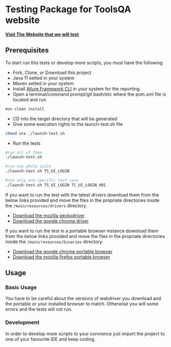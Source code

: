 # Testing Package for ToolsQA website

**[Visit The Website that we will test](https://demoqa.com/books)**

## Prerequisites

To start run this tests or develop more scripts, you must have the following
* Fork, Clone, or Download this project
* Java 11 setted in your system
* Maven setted in your system
* Install [Allure Framework CLI](https://allurereport.org/docs/gettingstarted/installation/) in your system for the reporting.
* Open a terminal/command prompt/git bash/etc where the pom.xml file is located and run
```bash
mvn clean install
```
* CD into the target directory that will be generated
* Give some execution rights to the launch-test.sh file
```bash
chmod u+x ./launch-test.sh
```
* Run the tests
```bash
#run all of them
./launch-test.sh

#run one whole suite
./launch-test.sh TS_UI_LOGIN

#run only one specific test case
./launch-test.sh TS_UI_LOGIN TC_UI_LOGIN_001
```

If you want to run the test with the latest drivers download them from the below links provided and move the files in the propriate directories inside the `/main/resources/drivers` directory.
* [Download the mozilla geckodriver](https://github.com/mozilla/geckodriver/)
* [Download the google chrome driver](https://sites.google.com/a/chromium.org/chromedriver/)

If you want to run the test in a portable browser instance download them from the below links provided and move the files in the propriate directories inside the `/main/resources/binaries` directory.
* [Download the google chrome portable browser](https://portableapps.com/apps/internet/google_chrome_portable)
* [Download the mozilla firefox portable browser](https://portableapps.com/apps/internet/firefox_portable)

## Usage

### Basic Usage

You have to be careful about the versions of webdriver you download and the portable or your installed browser to match. Otherwise you will some errors and the tests will not run. 

### Development
In order to develop more scripts to your convience just import the project to one of your favourite IDE and keep coding.
